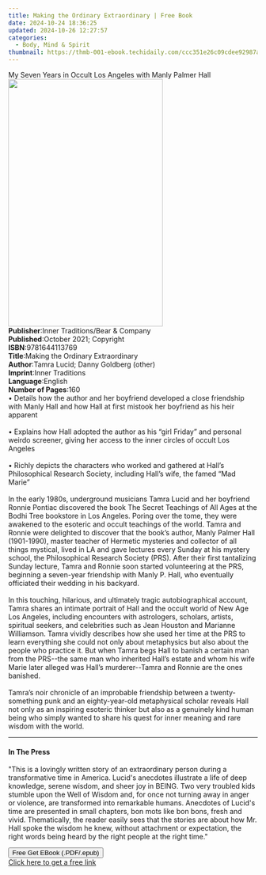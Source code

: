 ```yaml
---
title: Making the Ordinary Extraordinary | Free Book
date: 2024-10-24 18:36:25
updated: 2024-10-26 12:27:57
categories:
  - Body, Mind & Spirit
thumbnail: https://thmb-001-ebook.techidaily.com/ccc351e26c09cdee92987a77fc22cb347a161322ff3aeda9192e8847c689ab7f.jpg
---
```

<main id="book-container">
  <div class="flex flex-col">
    <div class="book-brief flex-1 py-6 px-4 sm:p-6 md:py-10 md:px-8">
      <!-- brief-->
      <div class="book-brief-main">
        My Seven Years in Occult Los Angeles with Manly Palmer Hall
      </div>
    </div>
    <div
      class="book-meta-info flex-1 grid gap-4 col-start-1 col-end-3 row-start-1 sm:mb-6 sm:grid-cols-4 lg:gap-6 lg:col-start-2 lg:row-end-6 lg:row-span-6 lg:mb-0"
    >
      <div
        class="book-meta-info-left place-content-center mt-4 p-4 text-sm leading-6 col-start-2 col-span-2 dark:text-slate-400"
      >
        <img
          class="w-full h-500 object-cover rounded-lg sm:h-255 sm:col-span-2 lg:col-span-full"
          src="https://img-001-ebook.techidaily.com/51d0ca449419acf86ea6001fb03e2a1e8948a42aef86787642ca049cf61c3197.jpg"
          alt=""
          width="312"
          height="500"
        />
      </div>
      <div
        class="book-meta-info-right mt-2 col-start-1 row-start-2 col-span-3 self-center"
      >
        <!-- meta data  -->
        <div class="flex flex-col px-4 md:px-8">
          <div class="flex-1">
            <strong>Publisher</strong>:<span class="px-2"
              >Inner Traditions/Bear &amp; Company</span
            >
          </div>
          <div class="flex-1">
            <strong>Published</strong>:<span class="px-2"
              >October 2021; Copyright</span
            >
          </div>
          <div class="flex-1">
            <strong>ISBN</strong>:<span class="px-2">9781644113769</span>
          </div>
          <div class="flex-1">
            <strong>Title</strong>:<span class="px-2"
              >Making the Ordinary Extraordinary</span
            >
          </div>
          <div class="flex-1">
            <strong>Author</strong>:<span class="px-2"
              >Tamra Lucid; Danny Goldberg (other)</span
            >
          </div>
          <div class="flex-1">
            <strong>Imprint</strong>:<span class="px-2">Inner Traditions</span>
          </div>
          <div class="flex-1">
            <strong>Language</strong>:<span class="px-2">English</span>
          </div>
          <div class="flex-1">
            <strong>Number of Pages</strong>:<span class="px-2">160</span>
          </div>
        </div>
      </div>
    </div>
    <div class="book-description flex-1 py-6 px-4 sm:p-6 md:py-10 md:px-8">
      <div class="book-description-main">
        <div accordion-content="" id="description">
          • Details how the author and her boyfriend developed a close
          friendship with Manly Hall and how Hall at first mistook her boyfriend
          as his heir apparent <br /><br />• Explains how Hall adopted the
          author as his “girl Friday” and personal weirdo screener, giving her
          access to the inner circles of occult Los Angeles <br /><br />• Richly
          depicts the characters who worked and gathered at Hall’s Philosophical
          Research Society, including Hall’s wife, the famed “Mad Marie”
          <br /><br />In the early 1980s, underground musicians Tamra Lucid and
          her boyfriend Ronnie Pontiac discovered the book The Secret Teachings
          of All Ages at the Bodhi Tree bookstore in Los Angeles. Poring over
          the tome, they were awakened to the esoteric and occult teachings of
          the world. Tamra and Ronnie were delighted to discover that the book’s
          author, Manly Palmer Hall (1901-1990), master teacher of Hermetic
          mysteries and collector of all things mystical, lived in LA and gave
          lectures every Sunday at his mystery school, the Philosophical
          Research Society (PRS). After their first tantalizing Sunday lecture,
          Tamra and Ronnie soon started volunteering at the PRS, beginning a
          seven-year friendship with Manly P. Hall, who eventually officiated
          their wedding in his backyard.<br /><br />In this touching, hilarious,
          and ultimately tragic autobiographical account, Tamra shares an
          intimate portrait of Hall and the occult world of New Age Los Angeles,
          including encounters with astrologers, scholars, artists, spiritual
          seekers, and celebrities such as Jean Houston and Marianne Williamson.
          Tamra vividly describes how she used her time at the PRS to learn
          everything she could not only about metaphysics but also about the
          people who practice it. But when Tamra begs Hall to banish a certain
          man from the PRS--the same man who inherited Hall’s estate and whom
          his wife Marie later alleged was Hall’s murderer--Tamra and Ronnie are
          the ones banished. <br /><br />Tamra’s noir chronicle of an improbable
          friendship between a twenty-something punk and an eighty-year-old
          metaphysical scholar reveals Hall not only as an inspiring esoteric
          thinker but also as a genuinely kind human being who simply wanted to
          share his quest for inner meaning and rare wisdom with the world.
        </div>
        <div class="accordion-fader"></div>
      </div>
    </div>
    <div class="book-excerpts flex-1 py-6 px-4 sm:p-6 md:py-10 md:px-8">
      <!-- excerpts-->
      <div class="book-excerpts-main">
        <hr />
        <h4 class="placeholder placeholder-heading">
          <span>In The Press</span>
        </h4>
        <p>
          "This is a lovingly written story of an extraordinary person during a
          transformative time in America. Lucid's anecdotes illustrate a life of
          deep knowledge, serene wisdom, and sheer joy in BEING. Two very
          troubled kids stumble upon the Well of Wisdom and, for once not
          turning away in anger or violence, are transformed into remarkable
          humans. Anecdotes of Lucid's time are presented in small chapters, bon
          mots like bon bons, fresh and vivid. Thematically, the reader easily
          sees that the stories are about how Mr. Hall spoke the wisdom he knew,
          without attachment or expectation, the right words being heard by the
          right people at the right time."
        </p>
      </div>
    </div>
    <div
      class="book-about-author flex-1 py-6 px-4 sm:p-6 md:py-10 md:px-8"
    ></div>
    <div class="book-free-get flex-1 py-6 px-4 sm:p-6 md:py-10 md:px-8">
      <button
        id="btn-free-get"
        class="bg-blue-500 hover:bg-blue-700 text-white font-bold py-2 px-4 rounded"
      >
        Free Get EBook (.PDF/.epub)
      </button>
      <div id="countdown-display" class="px-2 text-lg mt-2"></div>
      <a
        id="free-link"
        class="hidden bg-blue-500 hover:bg-blue-700 text-white font-bold py-2 px-4 rounded"
        href="https://www.ebooks.com/en-us/book/210266260/making-the-ordinary-extraordinary/tamra-lucid/"
        target="_blank"
        >Click here to get a free link</a
      >
    </div>
    <script>
      let countdownTime = 0;
      let countdownInterval = null;
      document
        .getElementById('btn-free-get')
        .addEventListener('click', startCountdown);
      function startCountdown() {
        countdownTime = new Date().getTime() + 60000 * 3;
        countdownInterval = setInterval(updateCountdown, 1000);
        document.getElementById('btn-free-get').disabled = true;
        document
          .getElementById('btn-free-get')
          .classList.add('bg-gray-500', 'cursor-not-allowed');
      }
      function updateCountdown() {
        let currentTime = new Date().getTime();
        let timeLeft = countdownTime - currentTime;
        let secondsLeft = Math.floor(timeLeft / 1000);
        document.getElementById('countdown-display').innerHTML =
          `Remaining time: ${secondsLeft} seconds.`;
        if (secondsLeft <= 0) {
          clearInterval(countdownInterval);
          document.getElementById('btn-free-get').classList.add('hidden');
          document.getElementById('free-link').classList.remove('hidden');
          document.getElementById('countdown-display').innerHTML = '';
        }
      }
    </script>
  </div>
</main>
